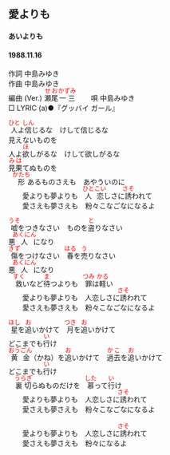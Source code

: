 <style type="text/css">
	ruby{
	    ruby-position: over;
	}
	ruby > rt{font-size: 12px;color:red;}
	p{font:16px;font-size: '楷体'}
</style>
## 愛よりも
#### あいよりも
#### 1988.11.16


作詞     中島みゆき  
作曲      中島みゆき  
編曲 (Ver.) <ruby><rb>瀬尾</rb><rp>(</rp><rt>せお</rt><rp>)</rp></ruby><ruby><rb>一三</rb><rp>(</rp><rt>かずみ</rt><rp>)</rp></ruby>　　 
唄     中島みゆき   
□ LYRIC (a)●『グッバイ ガール』　
  
<ruby><rb>人</rb><rp>(</rp><rt>ひと</rt><rp>)</rp></ruby>よ<ruby><rb>信</rb><rp>(</rp><rt>しん</rt><rp>)</rp></ruby>じるな　けして信じるな   
見えないものを   
人よ<ruby><rb>欲</rb><rp>(</rp><rt>ほ</rt><rp>)</rp></ruby>しがるな　けして欲しがるな   
<ruby><rb>見果</rb><rp>(</rp><rt>みは</rt><rp>)</rp></ruby>てぬものを   
　<ruby><rb>形</rb><rp>(</rp><rt>かたち</rt><rp>)</rp></ruby>あるものさえも　あやういのに   
　　愛よりも夢よりも　<ruby><rb>人恋</rb><rp>(</rp><rt>ひとこい</rt><rp>)</rp></ruby>しさに<ruby><rb>誘</rb><rp>(</rp><rt>さそ</rt><rp>)</rp></ruby>われて   
　　愛さえも夢さえも　粉々</rb><rp>(</rp><rt>こなごな</rt><rp>)</rp></ruby>になるよ   
   
<ruby><rb>嘘</rb><rp>(</rp><rt>うそ</rt><rp>)</rp></ruby>をつきなさい　ものを<ruby><rb>盗</rb><rp>(</rp><rt>と</rt><rp>)</rp></ruby>りなさい   
悪<ruby><rb>人</rb><rp>(</rp><rt>あくにん</rt><rp>)</rp></ruby>になり   
<ruby><rb>傷</rb><rp>(</rp><rt>きず</rt><rp>)</rp></ruby>をつけなさい　<ruby><rb>春</rb><rp>(</rp><rt>はる</rt><rp>)</rp></ruby>を<ruby><rb>売</rb><rp>(</rp><rt>う</rt><rp>)</rp></ruby>りなさい   
悪<ruby><rb>人</rb><rp>(</rp><rt>あくにん</rt><rp>)</rp></ruby>になり   
　<ruby><rb>救</rb><rp>(</rp><rt>すく</rt><rp>)</rp></ruby>いなど<ruby><rb>待</rb><rp>(</rp><rt>ま</rt><rp>)</rp></ruby>つよりも　<ruby><rb>罪</rb><rp>(</rp><rt>つみ</rt><rp>)</rp></ruby>は<ruby><rb>軽</rb><rp>(</rp><rt>かる</rt><rp>)</rp></ruby>い   
　　愛よりも夢よりも　人恋しさに<ruby><rb>誘</rb><rp>(</rp><rt>さそ</rt><rp>)</rp></ruby>われて   
　　愛さえも夢さえも　粉々</rb><rp>(</rp><rt>こなごな</rt><rp>)</rp></ruby>になるよ   
   
<ruby><rb>星</rb><rp>(</rp><rt>ほし</rt><rp>)</rp></ruby>を<ruby><rb>追</rb><rp>(</rp><rt>お</rt><rp>)</rp></ruby>いかけて　<ruby><rb>月</rb><rp>(</rp><rt>つき</rt><rp>)</rp></ruby>を<ruby><rb>追</rb><rp>(</rp><rt>お</rt><rp>)</rp></ruby>いかけて   
どこまでも<ruby><rb>行</rb><rp>(</rp><rt>い</rt><rp>)</rp></ruby>け   
<ruby><rb>黄金</rb><rp>(</rp><rt>おうごん</rt><rp>)</rp></ruby>（かね）を<ruby><rb>追</rb><rp>(</rp><rt>お</rt><rp>)</rp></ruby>いかけて　<ruby><rb>過去</rb><rp>(</rp><rt>かこ</rt><rp>)</rp></ruby>を<ruby><rb>追</rb><rp>(</rp><rt>お</rt><rp>)</rp></ruby>いかけて   
どこまでも<ruby><rb>行</rb><rp>(</rp><rt>い</rt><rp>)</rp></ruby>け   
　<ruby><rb>裏切</rb><rp>(</rp><rt>うらぎ</rt><rp>)</rp></ruby>らぬものだけを　<ruby><rb>慕</rb><rp>(</rp><rt>した</rt><rp>)</rp></ruby>って<ruby><rb>行</rb><rp>(</rp><rt>い</rt><rp>)</rp></ruby>け   
　　愛よりも夢よりも　人恋しさに<ruby><rb>誘</rb><rp>(</rp><rt>さそ</rt><rp>)</rp></ruby>われて   
　　愛さえも夢さえも　粉々</rb><rp>(</rp><rt>こなごな</rt><rp>)</rp></ruby>になるよ   
　　   
　　愛よりも夢よりも　人恋しさに<ruby><rb>誘</rb><rp>(</rp><rt>さそ</rt><rp>)</rp></ruby>われて   
　　愛さえも夢さえも　粉々になるよ   